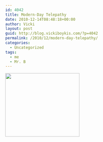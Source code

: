 ```yaml
---
id: 4042
title: Modern-Day Telepathy
date: 2010-12-14T08:48:18+00:00
author: Vicki
layout: post
guid: http://blog.vickiboykis.com/?p=4042
permalink: /2010/12/modern-day-telepathy/
categories:
  - Uncategorized
tags:
  - me
  - Mr. B
---
```

[<img class="aligncenter size-full wp-image-4041" title="Screen shot 2010-12-10 at 2.02.06 PM" src="http://blog.vickiboykis.com/wp-content/uploads/2010/12/Screen-shot-2010-12-10-at-2.02.06-PM.png" alt="" width="235" height="201" />](http://blog.vickiboykis.com/wp-content/uploads/2010/12/Screen-shot-2010-12-10-at-2.02.06-PM.png)